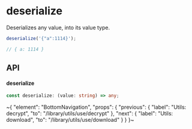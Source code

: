 
# deserialize

Deserializes any value, into its value type.

```ts
deserialize('{"a":1114}');

// { a: 1114 }
```

## API

#### deserialize

```ts
const deserialize: (value: string) => any;
```


~{
  "element": "BottomNavigation",
  "props": {
    "previous": {
      "label": "Utils: decrypt",
      "to": "/library/utils/use/decrypt"
    },
    "next": {
      "label": "Utils: download",
      "to": "/library/utils/use/download"
    }
  }
}~

